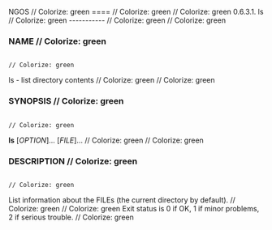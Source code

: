 NGOS                                                                                                                                                                                                     // Colorize: green
====                                                                                                                                                                                                     // Colorize: green
                                                                                                                                                                                                         // Colorize: green
0.6.3.1. ls                                                                                                                                                                                              // Colorize: green
-----------                                                                                                                                                                                              // Colorize: green
                                                                                                                                                                                                         // Colorize: green
### NAME                                                                                                                                                                                                 // Colorize: green
                                                                                                                                                                                                         // Colorize: green
ls - list directory contents                                                                                                                                                                             // Colorize: green
                                                                                                                                                                                                         // Colorize: green
### SYNOPSIS                                                                                                                                                                                             // Colorize: green
                                                                                                                                                                                                         // Colorize: green
**ls** [_OPTION_]... [_FILE_]...                                                                                                                                                                         // Colorize: green
                                                                                                                                                                                                         // Colorize: green
### DESCRIPTION                                                                                                                                                                                          // Colorize: green
                                                                                                                                                                                                         // Colorize: green
List information about the FILEs (the current directory by default).                                                                                                                                     // Colorize: green
                                                                                                                                                                                                         // Colorize: green
Exit status is 0 if OK, 1 if minor problems, 2 if serious trouble.                                                                                                                                       // Colorize: green

